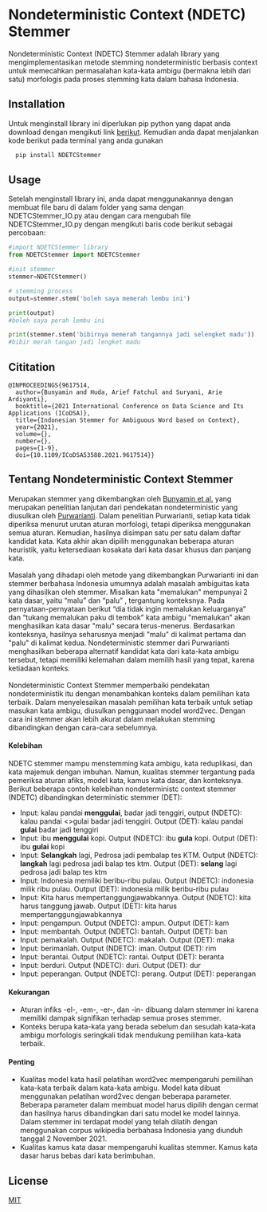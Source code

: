 # Nondeterministic Context (NDETC) Stemmer

Nondeterministic Context (NDETC) Stemmer adalah library yang mengimplementasikan metode stemming nondeterministic berbasis context untuk memecahkan permasalahan kata-kata ambigu (bermakna lebih dari satu) morfologis pada proses stemming kata dalam bahasa Indonesia.

## Installation
Untuk menginstall library ini diperlukan pip python yang dapat anda download dengan mengikuti link [berikut](https://pip.pypa.io/en/stable/installation/#).
Kemudian anda dapat menjalankan kode berikut pada terminal yang anda gunakan
```bash
  pip install NDETCStemmer
```
    
## Usage
Setelah menginstall library ini, anda dapat menggunakannya dengan membuat file baru di dalam folder yang sama dengan NDETCStemmer_IO.py atau dengan cara mengubah file NDETCStemmer_IO.py dengan mengikuti baris code berikut sebagai percobaan:
```python
#import NDETCStemmer library
from NDETCStemmer import NDETCStemmer

#init stemmer
stemmer=NDETCStemmer()

# stemming process
output=stemmer.stem('boleh saya memerah lembu ini')

print(output)
#boleh saya perah lembu ini

print(stemmer.stem('bibirnya memerah tangannya jadi selengket madu'))
#bibir merah tangan jadi lengket madu

```


## Cititation
```
@INPROCEEDINGS{9617514,
  author={Bunyamin and Huda, Arief Fatchul and Suryani, Arie Ardiyanti},
  booktitle={2021 International Conference on Data Science and Its Applications (ICoDSA)}, 
  title={Indonesian Stemmer for Ambiguous Word based on Context}, 
  year={2021},
  volume={},
  number={},
  pages={1-9},
  doi={10.1109/ICoDSA53588.2021.9617514}}
```

## Tentang Nondeterministic Context Stemmer
Merupakan stemmer yang dikembangkan oleh <a href="https://ieeexplore.ieee.org/document/9617514">Bunyamin et al.</a> yang merupakan penelitian lanjutan dari pendekatan nondeterministic yang diusulkan oleh <a href="https://ieeexplore.ieee.org/document/6021829">Purwarianti</a>. Dalam penelitian Purwarianti, setiap kata tidak diperiksa menurut urutan aturan morfologi, tetapi diperiksa menggunakan semua aturan. Kemudian, hasilnya disimpan satu per satu dalam daftar kandidat kata. Kata akhir akan dipilih menggunakan beberapa aturan heuristik, yaitu ketersediaan kosakata dari kata dasar khusus dan panjang kata. </br> </br>Masalah yang dihadapi oleh metode yang dikembangkan Purwarianti ini dan stemmer berbahasa Indonesia umumnya adalah masalah ambiguitas kata yang dihasilkan oleh stemmer. Misalkan kata "memalukan" mempunyai 2 kata dasar, yaitu “malu”  dan “palu” , tergantung konteksnya. Pada pernyataan-pernyataan berikut “dia tidak ingin memalukan keluarganya” dan “tukang memalukan paku di tembok” kata ambigu "memalukan" akan menghasilkan kata dasar "malu" secara terus-menerus. Berdasarkan konteksnya, hasilnya seharusnya menjadi "malu" di kalimat pertama dan "palu" di kalimat kedua. Nondeterministic stemmer dari Purwarianti menghasilkan beberapa alternatif kandidat kata dari kata-kata ambigu tersebut, tetapi memiliki kelemahan dalam memilih hasil yang tepat, karena ketiadaan konteks. </br></br>Nondeterministic Context Stemmer memperbaiki pendekatan nondeterministik itu dengan menambahkan konteks dalam pemilihan kata terbaik. Dalam menyelesaikan masalah pemilihan kata terbaik untuk setiap masukan kata ambigu, diusulkan penggunaan model word2vec. Dengan cara ini stemmer akan lebih akurat dalam melakukan stemming dibandingkan dengan cara-cara sebelumnya.


#### Kelebihan
NDETC stemmer mampu menstemming kata ambigu, kata reduplikasi, dan kata majemuk dengan imbuhan. Namun, kualitas stemmer tergantung pada pemeriksa aturan afiks, model kata, kamus kata dasar, dan konteksnya. Berikut beberapa contoh kelebihan nondeterministc context stemmer (NDETC) dibandingkan deterministic stemmer (DET):
- Input: kalau pandai <b>menggulai</b>, badar jadi tenggiri, output (NDETC): kalau pandai <>gulai</b> badar jadi tenggiri. Output (DET): kalau pandai <b>gulai</b> badar jadi tenggiri  
- Input: ibu <b>menggulai</b> kopi. Output (NDETC): ibu <b>gula</b> kopi. Output (DET): ibu <b>gulai</b> kopi
- Input: <b>Selangkah</b> lagi, Pedrosa jadi pembalap tes KTM. Output (NDETC): <b>langkah</b> lagi pedrosa jadi balap tes ktm. Output (DET): <b>selang</b> lagi pedrosa jadi balap tes ktm    
- Input: Indonesia memiliki beribu-ribu pulau. Output (NDETC): indonesia milik ribu pulau. Output (DET): indonesia milik beribu-ribu pulau
- Input: Kita harus mempertanggungjawabkannya. Output (NDETC): kita harus tanggung jawab. Output (DET): kita harus mempertanggungjawabkannya
- Input: pengampun. Output (NDETC): ampun. Output (DET): kam
- Input: membantah. Output (NDETC): bantah. Output (DET): ban  
- Input: pemakalah. Output (NDETC): makalah. Output (DET): maka
- Input: berimanlah. Output (NDETC): iman. Output (DET): rim
- Input: berantai. Output (NDETC): rantai. Output (DET): beranta
- Input: berduri. Output (NDETC): duri. Output (DET): dur
- Input: peperangan. Output (NDETC): perang. Output (DET): peperangan

#### Kekurangan
- Aturan infiks -el-, -em-, -er-, dan -in- dibuang dalam stemmer ini karena memiliki dampak signifikan terhadap semua proses stemmer.
- Konteks berupa kata-kata yang berada sebelum dan sesudah kata-kata ambigu morfologis seringkali tidak mendukung pemilihan kata-kata terbaik.

#### Penting
- Kualitas model kata hasil pelatihan word2vec mempengaruhi pemilihan kata-kata terbaik dalam kata-kata ambigu. Model kata dibuat menggunakan pelatihan word2vec dengan beberapa parameter. Beberapa parameter dalam membuat model harus dipilih dengan cermat dan hasilnya harus dibandingkan dari satu model ke model lainnya. Dalam stemmer ini terdapat model yang telah dilatih dengan menggunakan corpus wikipedia berbahasa Indonesia yang diunduh tanggal 2 November 2021. 
- Kualitas kamus kata dasar mempengaruhi kualitas stemmer. Kamus kata dasar harus bebas dari kata berimbuhan.

## License

[MIT](https://choosealicense.com/licenses/mit/)
